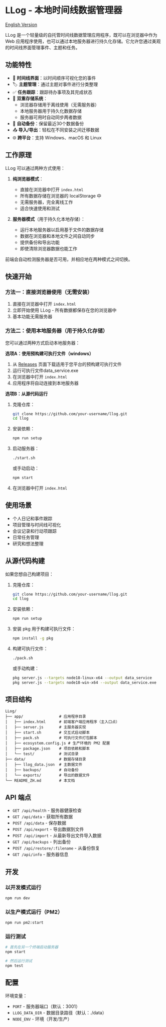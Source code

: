 # LLog - 本地时间线数据管理器

[English Version](README.md)

LLog 是一个轻量级的自托管时间线数据管理应用程序，既可以在浏览器中作为 Web 应用程序使用，也可以通过本地服务器进行持久化存储。它允许您通过美观的时间线界面管理事件、主题和任务。

## 功能特性

- 📅 **时间线界面**：以时间顺序可视化您的事件
- 🏷️ **主题管理**：通过主题对事件进行分类整理
- ✅ **任务跟踪**：跟踪待办事项及其完成状态
- 💾 **双重存储系统**：
  - 浏览器存储用于离线使用（无需服务器）
  - 本地服务器用于持久化数据存储
  - 服务器可用时自动同步两者数据
- 🔄 **自动备份**：保留最近30个数据备份
- 📤 **导入/导出**：轻松在不同安装之间迁移数据
- 🌐 **跨平台**：支持 Windows、macOS 和 Linux

## 工作原理

LLog 可以通过两种方式使用：

1. **纯浏览器模式**：
   - 直接在浏览器中打开 `index.html`
   - 所有数据存储在浏览器的 localStorage 中
   - 无需服务器，完全离线工作
   - 适合快速使用和测试

2. **服务器模式**（用于持久化本地存储）：
   - 运行本地服务器以启用基于文件的数据存储
   - 数据在浏览器和本地文件之间自动同步
   - 提供备份和导出功能
   - 即使清除浏览器数据也能工作

前端会自动检测服务器是否可用，并相应地在两种模式之间切换。

## 快速开始

### 方法一：直接浏览器使用（无需安装）

1. 直接在浏览器中打开 `index.html`
2. 立即开始使用 LLog - 所有数据都保存在您的浏览器中
3. 基本功能无需服务器

### 方法二：使用本地服务器（用于持久化存储）

您可以通过两种方式启动本地服务器：

**选项A：使用预构建可执行文件（windows）**
1. 从 [Releases](https://github.com/your-username/llog/releases) 页面下载适用于您平台的预构建可执行文件
2. 运行可执行文件data_service.exe
3. 在浏览器中打开 `index.html`
4. 应用程序将自动连接到本地服务器

**选项B：从源代码运行**
1. 克隆仓库：
   ```bash
   git clone https://github.com/your-username/llog.git
   cd llog
   ```

2. 安装依赖：
   ```bash
   npm run setup
   ```

3. 启动服务器：
   ```bash
   ./start.sh
   ```
   或手动启动：
   ```bash
   npm start
   ```

4. 在浏览器中打开 `index.html`

## 使用场景

- 个人日记和事件跟踪
- 项目管理与时间线可视化
- 会议记录和行动项跟踪
- 日常任务管理
- 研究和想法整理

## 从源代码构建

如果您想自己构建项目：

1. 克隆仓库：
   ```bash
   git clone https://github.com/your-username/llog.git
   cd llog
   ```

2. 安装依赖：
   ```bash
   npm run setup
   ```

3. 安装 pkg 用于构建可执行文件：
   ```bash
   npm install -g pkg
   ```

4. 构建可执行文件：
   ```bash
   ./pack.sh
   ```
   或手动构建：
   ```bash
   pkg server.js --targets node18-linux-x64 --output data_service
   pkg server.js --targets node18-win-x64 --output data_service.exe
   ```

## 项目结构

```
LLog/
├── app/                # 应用程序目录
│   ├── index.html      # 前端客户端应用程序（主入口点）
│   ├── server.js       # 主服务器实现
│   ├── start.sh        # 交互式启动脚本
│   ├── pack.sh         # 可执行文件打包脚本
│   ├── ecosystem.config.js # 生产环境的 PM2 配置
│   ├── package.json    # 项目依赖和脚本
│   └── test/           # 测试目录
├── data/               # 数据存储目录
│   ├── llog_data.json  # 主数据文件
│   ├── backups/        # 自动备份
│   └── exports/        # 导出的数据文件
└── README_ZH.md        # 本文档
```

## API 端点

- `GET /api/health` - 服务器健康检查
- `GET /api/data` - 获取所有数据
- `POST /api/data` - 保存数据
- `POST /api/export` - 导出数据到文件
- `POST /api/import` - 从最新导出文件导入数据
- `GET /api/backups` - 列出备份
- `POST /api/restore/:filename` - 从备份恢复
- `GET /api/info` - 服务器信息

## 开发

### 以开发模式运行

```bash
npm run dev
```

### 以生产模式运行（PM2）

```bash
npm run pm2:start
```

### 运行测试

```bash
# 首先在另一个终端启动服务器
npm start

# 然后运行测试
npm test
```

## 配置

环境变量：
- `PORT` - 服务器端口（默认：3001）
- `LLOG_DATA_DIR` - 数据目录路径（默认：./data）
- `NODE_ENV` - 环境（开发/生产）

